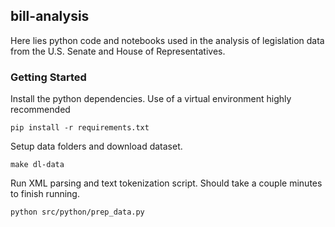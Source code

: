 ## bill-analysis

Here lies python code and notebooks used in the analysis of legislation
data from the U.S. Senate and House of Representatives.


### Getting Started

Install the python dependencies. Use of a virtual environment highly
recommended

    pip install -r requirements.txt

Setup data folders and download dataset.

    make dl-data

Run XML parsing and text tokenization script. Should take a couple minutes
to finish running.

    python src/python/prep_data.py